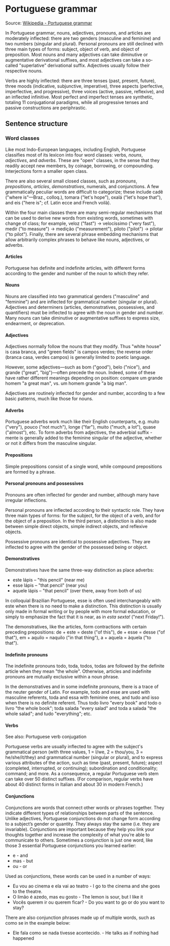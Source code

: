 # Portuguese grammar

Source:  [Wikipedia - Portuguese grammar](https://en.wikipedia.org/wiki/Portuguese_grammar)

In Portuguese grammar, nouns, adjectives, pronouns, and articles are moderately inflected: there are two genders (masculine and feminine) and two numbers (singular and plural).
Personal pronouns are still declined with three main types of forms: subject, object of verb, and object of preposition. Most nouns and many adjectives can take diminutive or augmentative derivational suffixes, and most adjectives can take a so-called "superlative" derivational suffix. Adjectives usually follow their respective nouns.

Verbs are highly inflected: there are three tenses (past, present, future), three moods (indicative, subjunctive, imperative), three aspects (perfective, imperfective, and progressive), three voices (active, passive, reflexive), and an inflected infinitive. Most perfect and imperfect tenses are synthetic, totaling 11 conjugational paradigms, while all progressive tenses and passive constructions are periphrastic.

## Sentence structure

### Word classes

Like most Indo-European languages, including English, Portuguese classifies most of its lexicon into four word classes: verbs, *nouns*, *adjectives*, and *adverbs*. These are "open" classes, in the sense that they readily accept new members, by coinage, borrowing, or compounding. Interjections form a smaller open class.

There are also several small closed classes, such as *pronouns*, *prepositions*, *articles*, *demonstratives*, numerals, and conjunctions. A few grammatically peculiar words are difficult to categorize; these include cadê ("where is"—Braz., colloq.), tomara ("let's hope"), oxalá ("let's hope that"), and eis ("here is"; cf. Latin ecce and French voilà).

Within the four main classes there are many semi-regular mechanisms that can be used to derive new words from existing words, sometimes with change of class; for example, veloz ("fast") → velocíssimo ("very fast"), medir ("to measure") → medição ("measurement"), piloto ("pilot") → pilotar ("to pilot"). Finally, there are several phrase embedding mechanisms that allow arbitrarily complex phrases to behave like nouns, adjectives, or adverbs.


#### Articles
Portuguese has definite and indefinite articles, with different forms according to the gender and number of the noun to which they refer.

#### Nouns
Nouns are classified into two grammatical genders ("masculine" and "feminine") and are inflected for grammatical number (singular or plural). Adjectives and determiners (articles, demonstratives, possessives, and quantifiers) must be inflected to agree with the noun in gender and number. Many nouns can take diminutive or augmentative suffixes to express size, endearment, or deprecation.

#### Adjectives
Adjectives normally follow the nouns that they modify. Thus "white house" is casa branca, and "green fields" is campos verdes; the reverse order (branca casa, verdes campos) is generally limited to poetic language.

However, some adjectives—such as bom ("good"), belo ("nice"), and grande ("great", "big")—often precede the noun. Indeed, some of these have rather different meanings depending on position: compare um grande homem "a great man", vs. um homem grande "a big man".

Adjectives are routinely inflected for gender and number, according to a few basic patterns, much like those for nouns.

#### Adverbs
Portuguese adverbs work much like their English counterparts, e.g. muito ("very"), pouco ("not much"), longe ("far"), muito ("much, a lot"), quase ("almost"), etc. To form adverbs from adjectives, the adverbial suffix -mente is generally added to the feminine singular of the adjective, whether or not it differs from the masculine singular.

#### Prepositions
Simple prepositions consist of a single word, while compound prepositions are formed by a phrase.

#### Personal pronouns and possessives
Pronouns are often inflected for gender and number, although many have irregular inflections.

Personal pronouns are inflected according to their syntactic role. They have three main types of forms: for the subject, for the object of a verb, and for the object of a preposition. In the third person, a distinction is also made between simple direct objects, simple indirect objects, and reflexive objects.

Possessive pronouns are identical to possessive adjectives. They are inflected to agree with the gender of the possessed being or object.

#### Demonstratives
Demonstratives have the same three-way distinction as place adverbs:

- este lápis – "this pencil" (near me)
- esse lápis – "that pencil" (near you)
- aquele lápis – "that pencil" (over there, away from both of us)

In colloquial Brazilian Portuguese, esse is often used interchangeably with este when there is no need to make a distinction. This distinction is usually only made in formal writing or by people with more formal education, or simply to emphasize the fact that it is near, as in *esta sexta!* ("next Friday!").

The demonstratives, like the articles, form contractions with certain preceding prepositions: de + este = deste ("of this"), de + esse = desse ("of that"), em + aquilo = naquilo ("in that thing"), a + aquela = àquela ("to that").

#### Indefinite pronouns
The indefinite pronouns todo, toda, todos, todas are followed by the definite article when they mean "the whole". Otherwise, articles and indefinite pronouns are mutually exclusive within a noun phrase.

In the demonstratives and in some indefinite pronouns, there is a trace of the neuter gender of Latin. For example, todo and esse are used with masculine referents, toda and essa with feminine ones, and tudo and isso when there is no definite referent. Thus todo livro "every book" and todo o livro "the whole book"; toda salada "every salad" and toda a salada "the whole salad"; and tudo "everything"; etc.


#### Verbs
See also: Portuguese verb conjugation

Portuguese verbs are usually inflected to agree with the subject's grammatical person (with three values, 1 = I/we, 2 = thou/you, 3 = he/she/it/they) and grammatical number (singular or plural), and to express various attributes of the action, such as time (past, present, future); aspect (completed, interrupted, or continuing); subordination and conditionality; command; and more. As a consequence, a regular Portuguese verb stem can take over 50 distinct suffixes. (For comparison, regular verbs have about 40 distinct forms in Italian and about 30 in modern French.)


#### Conjunctions

Conjunctions are words that connect other words or phrases together. They indicate different types of relationships between parts of the sentence.
Unlike adjectives, Portuguese conjunctions do not change form according to a subject’s gender or quantity. They always stay the same (i.e. they are invariable).
Conjunctions are important because they help you link your thoughts together and increase the complexity of what you’re able to communicate to others.
Sometimes a conjunction is just one word, like those 3 essential Portuguese conjunctions you learned earlier:

- e - and
- mas - but
- ou - or

Used as conjunctions, these words can be used in a number of ways:

- Eu vou ao cinema e ela vai ao teatro - I go to the cinema and she goes to the theatre.
- O limão é azedo, mas eu gosto - The lemon is sour, but I like it
- Vocês querem ir ou querem ficar? - Do you want to go or do you want to stay?

There are also conjunction phrases made up of multiple words, such as como se in the example below:
- Ele fala como se nada tivesse acontecido. - He talks as if nothing had happened